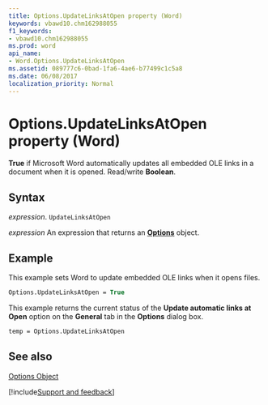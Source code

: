 ```yaml
---
title: Options.UpdateLinksAtOpen property (Word)
keywords: vbawd10.chm162988055
f1_keywords:
- vbawd10.chm162988055
ms.prod: word
api_name:
- Word.Options.UpdateLinksAtOpen
ms.assetid: 089777c6-0bad-1fa6-4ae6-b77499c1c5a8
ms.date: 06/08/2017
localization_priority: Normal
---
```



# Options.UpdateLinksAtOpen property (Word)

 **True** if Microsoft Word automatically updates all embedded OLE links in a document when it is opened. Read/write **Boolean**.


## Syntax

_expression_. `UpdateLinksAtOpen`

 _expression_ An expression that returns an **[Options](Word.Options.md)** object.


## Example

This example sets Word to update embedded OLE links when it opens files.


```vb
Options.UpdateLinksAtOpen = True
```

This example returns the current status of the  **Update automatic links at Open** option on the **General** tab in the **Options** dialog box.




```vb
temp = Options.UpdateLinksAtOpen
```


## See also


[Options Object](Word.Options.md)

[!include[Support and feedback](~/includes/feedback-boilerplate.md)]